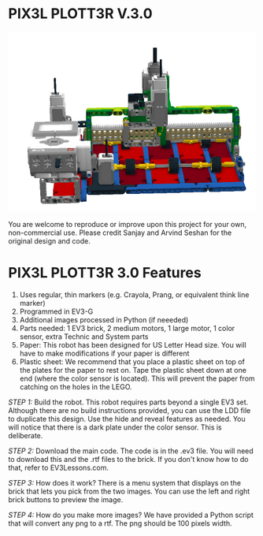 # PIX3L PLOTT3R V.3.0

![picture](Pix3lv3.png)

You are welcome to reproduce or improve upon this project for your own, non-commercial use.  Please credit Sanjay and Arvind Seshan for the original design and code.

# PIX3L PLOTT3R 3.0 Features
1. Uses regular, thin markers (e.g. Crayola, Prang, or equivalent think line marker)
2. Programmed in EV3-G
3. Additional images processed in Python (if neeeded)
4. Parts needed: 1 EV3 brick, 2 medium motors, 1 large motor, 1 color sensor, extra Technic and System parts
5. Paper: This robot has been designed for US Letter Head size. You will have to make modifications if your paper is different
6. Plastic sheet: We recommend that you place a plastic sheet on top of the plates for the paper to rest on. Tape the plastic sheet down at one end (where the color sensor is located). This will prevent the paper from catching on the holes in the LEGO.

*STEP 1:* Build the robot. This robot requires parts beyond a single EV3 set. Although there are no build instructions provided, you can use the LDD file to duplicate this design. Use the hide and reveal features as needed. You will notice that there is a dark plate under the color sensor. This is deliberate.

*STEP 2:* Download the main code. The code is in the .ev3 file. You will need to download this and the .rtf files to the brick. If you don't know how to do that, refer to EV3Lessons.com.

*STEP 3:* How does it work? There is a menu system that displays on the brick that lets you pick from the two images. You can use the left and right brick buttons to preview the image.

*STEP 4:* How do you make more images? We have provided a Python script that will convert any png to a rtf. The png should be 100 pixels width.

